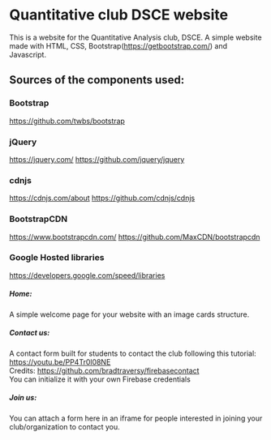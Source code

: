 # Quantitative club DSCE website


This is a website for the Quantitative Analysis club, DSCE. A simple website made with HTML, CSS, Bootstrap(https://getbootstrap.com/) and Javascript.

## Sources of the components used:

### Bootstrap
https://github.com/twbs/bootstrap

### jQuery
https://jquery.com/
https://github.com/jquery/jquery

### cdnjs
https://cdnjs.com/about
https://github.com/cdnjs/cdnjs

### BootstrapCDN
https://www.bootstrapcdn.com/
https://github.com/MaxCDN/bootstrapcdn

### Google Hosted libraries
https://developers.google.com/speed/libraries

##### Home: 
A simple welcome page for your website with an image cards structure.<br/>
##### Contact us: 
A contact form built for students to contact the club following this tutorial: https://youtu.be/PP4Tr0l08NE <br/>
Credits: https://github.com/bradtraversy/firebasecontact <br/>
You can initialize it with your own Firebase credentials<br/>
##### Join us: 
You can attach a form here in an iframe for people interested in joining your club/organization to contact you. 
            
  
